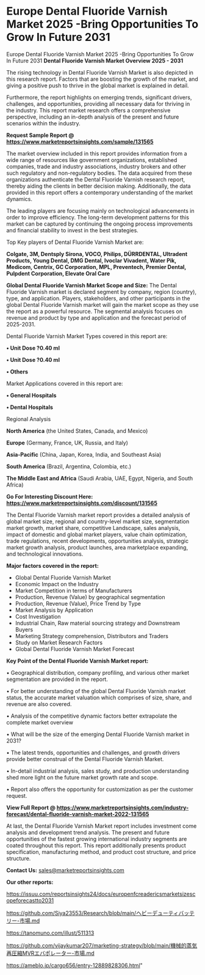# Europe Dental Fluoride Varnish Market 2025 -Bring Opportunities To Grow In Future 2031
 Europe Dental Fluoride Varnish Market 2025 -Bring Opportunities To Grow In Future 2031
<Strong> Dental Fluoride Varnish Market Overview 2025 - 2031</strong>

The rising technology in Dental Fluoride Varnish Market is also depicted in this research report. Factors that are boosting the growth of the market, and giving a positive push to thrive in the global market is explained in detail.

Furthermore, the report highlights on emerging trends, significant drivers, challenges, and opportunities, providing all necessary data for thriving in the industry. This report market research offers a comprehensive perspective, including an in-depth analysis of the present and future scenarios within the industry.

<strong>Request Sample Report @ <a href=https://www.marketreportsinsights.com/sample/131565>https://www.marketreportsinsights.com/sample/131565</a></strong>

The market overview included in this report provides information from a wide range of resources like government organizations, established companies, trade and industry associations, industry brokers and other such regulatory and non-regulatory bodies. The data acquired from these organizations authenticate the Dental Fluoride Varnish research report, thereby aiding the clients in better decision making. Additionally, the data provided in this report offers a contemporary understanding of the market dynamics.

The leading players are focusing mainly on technological advancements in order to improve efficiency. The long-term development patterns for this market can be captured by continuing the ongoing process improvements and financial stability to invest in the best strategies.

Top Key players of Dental Fluoride Varnish Market are:

<strong>Colgate, 3M, Dentsply Sirona, VOCO, Philips, DÜRRDENTAL, Ultradent Products, Young Dental, DMG Dental, Ivoclar Vivadent, Water Pik, Medicom, Centrix, GC Corporation, MPL, Preventech, Premier Dental, Pulpdent Corporation, Elevate Oral Care</strong>

<strong><b>Global Dental Fluoride Varnish Market Scope and Size:</b></strong>
The Dental Fluoride Varnish market is declared segment by company, region (country), type, and application. Players, stakeholders, and other participants in the global Dental Fluoride Varnish market will gain the market scope as they use the report as a powerful resource. The segmental analysis focuses on revenue and product by type and application and the forecast period of 2025-2031.

Dental Fluoride Varnish Market Types covered in this report are:

<strong>• Unit Dose ?0.40 ml

• Unit Dose ?0.40 ml

• Others</strong>

Market Applications covered in this report are:

<strong>• General Hospitals

• Dental Hospitals</strong> 

Regional Analysis

<strong>North America</strong> (the United States, Canada, and Mexico)

<strong>Europe</strong> (Germany, France, UK, Russia, and Italy)

<strong>Asia-Pacific</strong> (China, Japan, Korea, India, and Southeast Asia)

<strong>South America</strong> (Brazil, Argentina, Colombia, etc.)

<strong>The Middle East and Africa</strong> (Saudi Arabia, UAE, Egypt, Nigeria, and South Africa)

<strong>Go For Interesting Discount Here: <a href=https://www.marketreportsinsights.com/discount/131565>https://www.marketreportsinsights.com/discount/131565</a></strong>

The Dental Fluoride Varnish market report provides a detailed analysis of global market size, regional and country-level market size, segmentation market growth, market share, competitive Landscape, sales analysis, impact of domestic and global market players, value chain optimization, trade regulations, recent developments, opportunities analysis, strategic market growth analysis, product launches, area marketplace expanding, and technological innovations.

<strong><b>Major factors covered in the report:</b></strong>
<ul>
  <li>Global Dental Fluoride Varnish Market </li>
  <li>Economic Impact on the Industry</li>
  <li>Market Competition in terms of Manufacturers</li>
  <li>Production, Revenue (Value) by geographical segmentation</li>
  <li>Production, Revenue (Value), Price Trend by Type</li>
  <li>Market Analysis by Application</li>
  <li>Cost Investigation</li>
  <li>Industrial Chain, Raw material sourcing strategy and Downstream Buyers</li>
  <li>Marketing Strategy comprehension, Distributors and Traders</li>
  <li>Study on Market Research Factors</li>
  <li>Global Dental Fluoride Varnish Market Forecast</li>
</ul>

<strong><b>Key Point of the Dental Fluoride Varnish Market report:</b></strong>

• Geographical distribution, company profiling, and various other market segmentation are provided in the report.

• For better understanding of the global Dental Fluoride Varnish market status, the accurate market valuation which comprises of size, share, and revenue are also covered.

• Analysis of the competitive dynamic factors better extrapolate the complete market overview

• What will be the size of the emerging Dental Fluoride Varnish market in 2031?

• The latest trends, opportunities and challenges, and growth drivers provide better construal of the Dental Fluoride Varnish Market.

• In-detail industrial analysis, sales study, and production understanding shed more light on the future market growth rate and scope.

• Report also offers the opportunity for customization as per the customer request.

<strong><b>View Full Report @ <a href=https://www.marketreportsinsights.com/industry-forecast/dental-fluoride-varnish-market-2022-131565>https://www.marketreportsinsights.com/industry-forecast/dental-fluoride-varnish-market-2022-131565</a></b></strong>


At last, the Dental Fluoride Varnish Market report includes investment come analysis and development trend analysis. The present and future opportunities of the fastest growing international industry segments are coated throughout this report. This report additionally presents product specification, manufacturing method, and product cost structure, and price structure.

<strong>Contact Us:</strong>
sales@marketreportsinsights.com

<strong>Our other reports:</strong>

<a href=https://issuu.com/reportsinsights24/docs/europenfcreadericsmarketsizescopeforecastto2031>https://issuu.com/reportsinsights24/docs/europenfcreadericsmarketsizescopeforecastto2031</a>

<a href=https://github.com/Siya23553/Research/blob/main/ヘビーデューティバッテリー-市場.md>https://github.com/Siya23553/Research/blob/main/ヘビーデューティバッテリー-市場.md</a>

<a href=https://tanomuno.com/illust/511313>https://tanomuno.com/illust/511313</a>

<a href=https://github.com/vijaykumar207/marketing-strategy/blob/main/機械的蒸気再圧縮MVRエバポレーター-市場.md>https://github.com/vijaykumar207/marketing-strategy/blob/main/機械的蒸気再圧縮MVRエバポレーター-市場.md</a>

<a href=https://ameblo.jp/cargo656/entry-12889828306.html>https://ameblo.jp/cargo656/entry-12889828306.html</a>"
